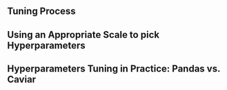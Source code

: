 ## Tuning Process

## Using an Appropriate Scale to pick Hyperparameters

## Hyperparameters Tuning in Practice: Pandas vs. Caviar